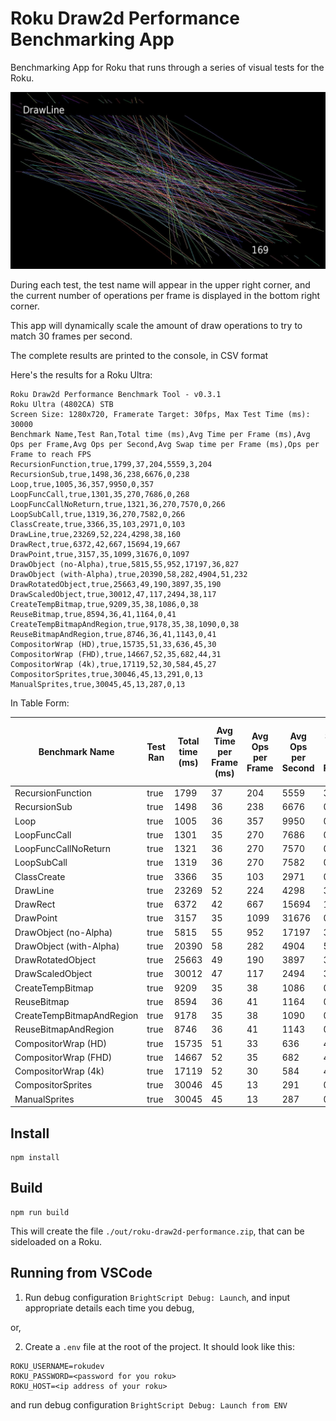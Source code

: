 # Roku Draw2d Performance Benchmarking App

Benchmarking App for Roku that runs through a series of visual tests for the Roku.

![Screenshot](./screenshot.jpg)

During each test, the test name will appear in the upper right corner, and the current number of operations per frame is displayed in the bottom right corner.

This app will dynamically scale the amount of draw operations to try to match 30 frames per second.

The complete results are printed to the console, in CSV format

Here's the results for a Roku Ultra:

```
Roku Draw2d Performance Benchmark Tool - v0.3.1
Roku Ultra (4802CA) STB
Screen Size: 1280x720, Framerate Target: 30fps, Max Test Time (ms): 30000
Benchmark Name,Test Ran,Total time (ms),Avg Time per Frame (ms),Avg Ops per Frame,Avg Ops per Second,Avg Swap time per Frame (ms),Ops per Frame to reach FPS
RecursionFunction,true,1799,37,204,5559,3,204
RecursionSub,true,1498,36,238,6676,0,238
Loop,true,1005,36,357,9950,0,357
LoopFuncCall,true,1301,35,270,7686,0,268
LoopFuncCallNoReturn,true,1321,36,270,7570,0,266
LoopSubCall,true,1319,36,270,7582,0,266
ClassCreate,true,3366,35,103,2971,0,103
DrawLine,true,23269,52,224,4298,38,160
DrawRect,true,6372,42,667,15694,19,667
DrawPoint,true,3157,35,1099,31676,0,1097
DrawObject (no-Alpha),true,5815,55,952,17197,36,827
DrawObject (with-Alpha),true,20390,58,282,4904,51,232
DrawRotatedObject,true,25663,49,190,3897,35,190
DrawScaledObject,true,30012,47,117,2494,38,117
CreateTempBitmap,true,9209,35,38,1086,0,38
ReuseBitmap,true,8594,36,41,1164,0,41
CreateTempBitmapAndRegion,true,9178,35,38,1090,0,38
ReuseBitmapAndRegion,true,8746,36,41,1143,0,41
CompositorWrap (HD),true,15735,51,33,636,45,30
CompositorWrap (FHD),true,14667,52,35,682,44,31
CompositorWrap (4k),true,17119,52,30,584,45,27
CompositorSprites,true,30046,45,13,291,0,13
ManualSprites,true,30045,45,13,287,0,13
```

In Table Form:

| Benchmark Name            | Test Ran | Total time (ms) | Avg Time per Frame (ms) | Avg Ops per Frame | Avg Ops per Second | Avg Swap time per Frame (ms) | Ops per Frame to reach FPS |
| ------------------------- | -------- | --------------- | ----------------------- | ----------------- | ------------------ | ---------------------------- | -------------------------- |
| RecursionFunction         | true     | 1799            | 37                      | 204               | 5559               | 3                            | 204                        |
| RecursionSub              | true     | 1498            | 36                      | 238               | 6676               | 0                            | 238                        |
| Loop                      | true     | 1005            | 36                      | 357               | 9950               | 0                            | 357                        |
| LoopFuncCall              | true     | 1301            | 35                      | 270               | 7686               | 0                            | 268                        |
| LoopFuncCallNoReturn      | true     | 1321            | 36                      | 270               | 7570               | 0                            | 266                        |
| LoopSubCall               | true     | 1319            | 36                      | 270               | 7582               | 0                            | 266                        |
| ClassCreate               | true     | 3366            | 35                      | 103               | 2971               | 0                            | 103                        |
| DrawLine                  | true     | 23269           | 52                      | 224               | 4298               | 38                           | 160                        |
| DrawRect                  | true     | 6372            | 42                      | 667               | 15694              | 19                           | 667                        |
| DrawPoint                 | true     | 3157            | 35                      | 1099              | 31676              | 0                            | 1097                       |
| DrawObject (no-Alpha)     | true     | 5815            | 55                      | 952               | 17197              | 36                           | 827                        |
| DrawObject (with-Alpha)   | true     | 20390           | 58                      | 282               | 4904               | 51                           | 232                        |
| DrawRotatedObject         | true     | 25663           | 49                      | 190               | 3897               | 35                           | 190                        |
| DrawScaledObject          | true     | 30012           | 47                      | 117               | 2494               | 38                           | 117                        |
| CreateTempBitmap          | true     | 9209            | 35                      | 38                | 1086               | 0                            | 38                         |
| ReuseBitmap               | true     | 8594            | 36                      | 41                | 1164               | 0                            | 41                         |
| CreateTempBitmapAndRegion | true     | 9178            | 35                      | 38                | 1090               | 0                            | 38                         |
| ReuseBitmapAndRegion      | true     | 8746            | 36                      | 41                | 1143               | 0                            | 41                         |
| CompositorWrap (HD)       | true     | 15735           | 51                      | 33                | 636                | 45                           | 30                         |
| CompositorWrap (FHD)      | true     | 14667           | 52                      | 35                | 682                | 44                           | 31                         |
| CompositorWrap (4k)       | true     | 17119           | 52                      | 30                | 584                | 45                           | 27                         |
| CompositorSprites         | true     | 30046           | 45                      | 13                | 291                | 0                            | 13                         |
| ManualSprites             | true     | 30045           | 45                      | 13                | 287                | 0                            | 13                         |

## Install

```
npm install
```

## Build

```
npm run build
```

This will create the file `./out/roku-draw2d-performance.zip`, that can be sideloaded on a Roku.

## Running from VSCode

1. Run debug configuration `BrightScript Debug: Launch`, and input appropriate details each time you debug,

or,

2. Create a `.env` file at the root of the project. It should look like this:

```
ROKU_USERNAME=rokudev
ROKU_PASSWORD=<password for you roku>
ROKU_HOST=<ip address of your roku>
```

and run debug configuration `BrightScript Debug: Launch from ENV`
